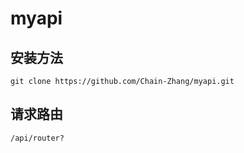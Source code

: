 # myapi
## 安装方法

```
git clone https://github.com/Chain-Zhang/myapi.git
```

## 请求路由
```
/api/router?
```